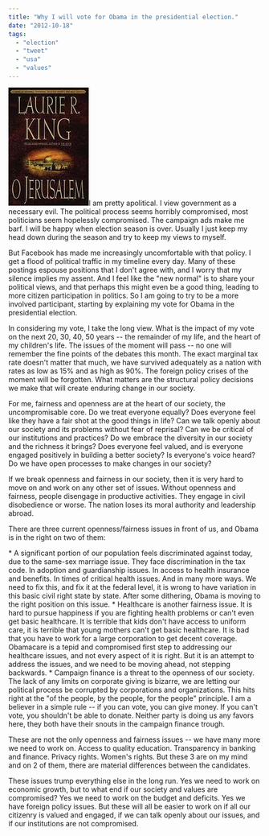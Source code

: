```yaml
---
title: "Why I will vote for Obama in the presidential election."
date: "2012-10-18"
tags: 
  - "election"
  - "tweet"
  - "usa"
  - "values"
---
```


[![](images/images.jpeg "images")](http://theludwigs.com/wp-content/uploads/2012/10/images.jpeg)I am pretty apolitical. I view government as a necessary evil. The political process seems horribly compromised, most politicians seem hopelessly compromised. The campaign ads make me barf. I will be happy when election season is over. Usually I just keep my head down during the season and try to keep my views to myself.

But Facebook has made me increasingly uncomfortable with that policy. I get a flood of political traffic in my timeline every day. Many of these postings espouse positions that I don't agree with, and I worry that my silence implies my assent. And I feel like the "new normal" is to share your political views, and that perhaps this might even be a good thing, leading to more citizen participation in politics. So I am going to try to be a more involved participant, starting by explaining my vote for Obama in the presidential election.

In considering my vote, I take the long view. What is the impact of my vote on the next 20, 30, 40, 50 years -- the remainder of my life, and the heart of my children's life. The issues of the moment will pass -- no one will remember the fine points of the debates this month. The exact marginal tax rate doesn't matter that much, we have survived adequately as a nation with rates as low as 15% and as high as 90%. The foreign policy crises of the moment will be forgotten. What matters are the structural policy decisions we make that will create enduring change in our society.

For me, fairness and openness are at the heart of our society, the uncompromisable core. Do we treat everyone equally? Does everyone feel like they have a fair shot at the good things in life? Can we talk openly about our society and its problems without fear of reprisal? Can we be critical of our institutions and practices? Do we embrace the diversity in our society and the richness it brings? Does everyone feel valued, and is everyone engaged positively in building a better society? Is everyone's voice heard? Do we have open processes to make changes in our society?

If we break openness and fairness in our society, then it is very hard to move on and work on any other set of issues. Without openness and fairness, people disengage in productive activities. They engage in civil disobedience or worse. The nation loses its moral authority and leadership abroad.

There are three current openness/fairness issues in front of us, and Obama is in the right on two of them:

\* A significant portion of our population feels discriminated against today, due to the same-sex marriage issue. They face discrimination in the tax code. In adoption and guardianship issues. In access to health insurance and benefits. In times of critical health issues. And in many more ways. We need to fix this, and fix it at the federal level, it is wrong to have variation in this basic civil right state by state. After some dithering, Obama is moving to the right position on this issue. \* Healthcare is another fairness issue. It is hard to pursue happiness if you are fighting health problems or can't even get basic healthcare. It is terrible that kids don't have access to uniform care, it is terrible that young mothers can't get basic healthcare. It is bad that you have to work for a large corporation to get decent coverage. Obamacare is a tepid and compromised first step to addressing our healthcare issues, and not every aspect of it is right. But it is an attempt to address the issues, and we need to be moving ahead, not stepping backwards. \* Campaign finance is a threat to the openness of our society. The lack of any limits on corporate giving is bizarre, we are letting our political process be corrupted by corporations and organizations. This hits right at the "of the people, by the people, for the people" principle. I am a believer in a simple rule -- if you can vote, you can give money. If you can't vote, you shouldn't be able to donate. Neither party is doing us any favors here, they both have their snouts in the campaign finance trough.

These are not the only openness and fairness issues -- we have many more we need to work on. Access to quality education. Transparency in banking and finance. Privacy rights. Women's rights. But these 3 are on my mind and on 2 of them, there are material differences between the candidates.

These issues trump everything else in the long run. Yes we need to work on economic growth, but to what end if our society and values are compromised? Yes we need to work on the budget and deficits. Yes we have foreign policy issues. But these will all be easier to work on if all our citizenry is valued and engaged, if we can talk openly about our issues, and if our institutions are not compromised.
